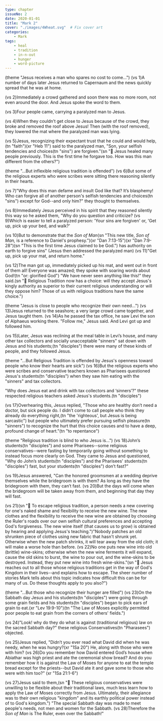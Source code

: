 ```yaml
---
type: chapter
issueNo: 2
date: 2020-01-01
title: "Mark 2"
cover: "./images/4Wheat.svg"  # Fix cover art
categories:
    - Mark
tags:
    - heal
    - tradition
    - in-n-out
    - hunger
    - word-picture
---
```


(theme "Jesus receives a man who spares no cost to come...")
(vs 1)A number of days later Jesus returned to Capernaum and the news quickly spread that he was at home.

(vs 2)Immediately a crowd gathered and soon there was no more room, not even around the door.  And Jesus spoke the word to them.

(vs 3)Four people came, carrying a paralyzed man to Jesus.

(vs 4)When they couldn’t get close to Jesus because of the crowd, they broke and removed the roof above Jesus! Then (with the roof removed), they lowered the mat where the paralyzed man was lying.

(vs 5)Jesus, recognizing their expectant trust that he could and would help,(tn "faith")(xr "Heb 11") said to the paralyzed man, "Son, your selfish tendencies and choices(tn "sins") are forgiven."(sn "🔑 Jesus healed many people previously.  This is the first time he forgave too.  How was this man different from the others?")

(theme "...But inflexible religious tradition is offended")
(vs 6)But some of the religious experts who were scribes were sitting there reasoning silently in their hearts.

(vs 7)"Why does this man defame and insult God like that?  It’s blasphemy!  Who can forgive all of another person's selfish tendencies and choices(tn "sins") except for God--and only him?" they thought to themselves.

(vs 8)Immediately Jesus perceived in his spirit that they reasoned silently this way so he asked them, "Why do you question and criticize?  (vs 9)Which is easier to tell a paralyzed person:  'Your sins are forgiven' or, 'Get up, pick up your bed, and walk?'

(vs 10)But to demonstrate that the _Son of Man_(sn "This new title, *Son of Man,* is a reference to Daniel's prophesy.")(xr "Dan 7:13-15")(xr "Dan 7:9-28")(sn "This is the first time Jesus claimed to be God.") has authority on earth to forgive sins" (Jesus then addressed the paralyzed man) (vs 11)"Get up, pick up your mat, and return home."

(vs 12)The man got up, immediately picked up his mat, and went out in front of them all! Everyone was amazed; they spoke with soaring words about God!(tn "or: glorified God") "We have never seen anything like this!" they said.(sn "🔑 Religious Tradition now has a choice: will they accept Jesus's kingly authority as superior to their current religious understanding or will they oppose him?  Those of us with religious traditions have the same choice.")

(theme "Jesus is close to people who recognize their own need...")
(vs 13)Jesus returned to the seashore; a very large crowd came together, and Jesus taught them.  (vs 14)As he passed the tax office, he saw Levi the son of Alphaeus working there. "Follow me," Jesus said. And Levi got up and followed him.

(vs 15)Later, Jesus was reclining at the meal table in Levi’s house, and many other tax collectors and socially unacceptable "sinners" sat down with Jesus and his students;(tn "disciples") there were many of these kinds of people, and they followed Jesus.

(theme "...But Religious Tradition is offended by Jesus's openness toward people who know their hearts are sick")
(vs 16)But the religious experts who were scribes and conservative teachers known as Pharisees questioned Jesus's students(tn "disciples") when they saw him eating with the "sinners" and tax collectors.

"Why does Jesus eat and drink with tax collectors and ‘sinners’?" these respected religious teachers asked Jesus's students.(tn "disciples")

(vs 17)Overhearing this, Jesus replied, "Those who are healthy don’t need a doctor, but sick people do. I didn’t come to call people who think they already do everything right,(tn "the 'righteous', but Jesus is being sarcastic") but people who ultimately prefer pursuing selfish pleasure(tn "sinners") to recognize the hurt that this choice causes and to have a deep, profound change of heart."(tn "to repentance")

(theme "Religious tradition is blind to who Jesus is...")
(vs 18)John’s students(tn "disciples") and some Pharisees--some religious conservatives--were fasting by temporarily going without something to instead focus more clearly on God. They came to Jesus and questioned, "Why do John’s students(tn "disciples") and the Pharisees' students(tn "disciples") fast, but your students(tn "disciples") don’t fast?"

(vs 19)Jesus answered, "Can the honored groomsmen at a wedding deprive themselves while the bridegroom is with them?  As long as they have the bridegroom with them, they can’t fast.  (vs 20)But the days will come when the bridegroom will be taken away from them, and beginning that day they will fast.

(vs 21)(sn "🔑 To escape religious tradition, a person needs a new covering for one's naked shame and flexibility to receive the new wine.  The new clothes and the flexibility to receive the new wine are obtained by choosing the Ruler's roads over our own selfish cultural preferences and accepting God's forgiveness.  The new wine itself (that causes us to grow) is obtained by hearing and applying Jesus's teaching.")"Nobody patches an old shrunken piece of clothes using new fabric that hasn't shrunk yet. Otherwise when the new patch shrinks, it will tear away from the old cloth; it will make a worse hole than before.  (vs 22)No one puts new wine into old (brittle) wine-skins; otherwise when the new wine ferments it will expand, cause the old skins to burst, the wine to pour out, and the wine-skins to be destroyed. Instead, they put new wine into fresh wine-skins."(sn "🔑 Jesus reaches out to all those whose religious traditions get in the way of God's Kingdom in their lives--and explains how to escape.  The sheer number of stories Mark tells about this topic indicates how difficult this can be for many of us.  Do these thoughts apply to you also?")

(theme "...But those who recognize their hunger are filled")
(vs 23)On the Sabbath day Jesus and his students(tn "disciples") were going through some grain fields and his students(tn "disciples") began to pick ears of grain to eat.(xr "Lev 19:9-10")(tn "The Law of Moses explicitly permitted poor people to eat grain from the corners of others' fields.")

(vs 24)"Look! why do they do what is against (traditional religious) law on the sacred Sabbath day?" these religious Conservatives(tn "Pharasees") objected.

(vs 25)Jesus replied, "Didn’t you ever read what David did when he was needy, when he was hungry?(xr "1Sa 20")  He, along with those who were with him?  (vs 26)Do you remember how David entered God’s house when Abiathar was high priest and ate the ceremonial show bread? And do you remember how it is against the Law of Moses for anyone to eat the temple bread except for the priests--but David ate it and gave some to those who were with him too?" (xr "1Sa 21:1-6")

(vs 27)Jesus said to them,(sn "🔑 These religious conservatives were unwilling to be flexible about their traditional laws, much less learn how to apply the Law of Moses correctly from Jesus.  Ultimately, their allegiance was to their own religious "kingdom" and its earthly political power instead of to God's kingdom.") "The special Sabbath day was made to meet people's needs, not men and women for the Sabbath.  (vs 28)Therefore the _Son of Man_ is The Ruler, even over the Sabbath!"
